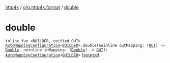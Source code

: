 [http4k](../index.md) / [org.http4k.format](index.md) / [double](./double.md)

# double

`inline fun <BUILDER, reified OUT> `[`AutoMappingConfiguration`](-auto-mapping-configuration/index.md)`<`[`BUILDER`](double.md#BUILDER)`>.double(noinline outMapping: (`[`OUT`](double.md#OUT)`) -> `[`Double`](https://kotlinlang.org/api/latest/jvm/stdlib/kotlin/-double/index.html)`, noinline inMapping: (`[`Double`](https://kotlinlang.org/api/latest/jvm/stdlib/kotlin/-double/index.html)`) -> `[`OUT`](double.md#OUT)`): `[`AutoMappingConfiguration`](-auto-mapping-configuration/index.md)`<`[`BUILDER`](double.md#BUILDER)`>` [(source)](https://github.com/http4k/http4k/blob/master/http4k-core/src/main/kotlin/org/http4k/format/AutoMappingConfiguration.kt#L91)